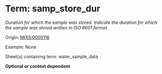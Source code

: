 # Term: samp_store_dur

*Duration for which the sample was stored. Indicate the duration for which the sample was stored written in ISO 8601 format*

Origin: [MIXS:0000116](https://w3id.org/mixs/0000116)

Example: None

Sheet(s) containing term: water_sample_data

**Optional or context dependent**